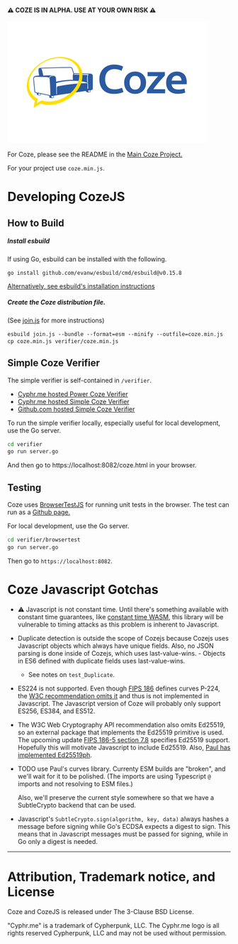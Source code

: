 #### ⚠️ COZE IS IN ALPHA.  USE AT YOUR OWN RISK ⚠️

![Coze](verifier/coze_logo_zami_white_450x273.png)

For Coze, please see the README in the [Main Coze Project.](https://github.com/Cyphrme/Coze)

For your project use `coze.min.js`.


# Developing CozeJS
## How to Build
##### Install esbuild

If using Go, esbuild can be installed with the following.

```
go install github.com/evanw/esbuild/cmd/esbuild@v0.15.8
```

[Alternatively, see esbuild's installation instructions][1]

##### Create the Coze distribution file. 

(See [join.js](join.js) for more instructions)
```
esbuild join.js --bundle --format=esm --minify --outfile=coze.min.js
cp coze.min.js verifier/coze.min.js
```

## Simple Coze Verifier
The simple verifier is self-contained in `/verifier`.

- [Cyphr.me   hosted Power  Coze Verifier](https://cyphr.me/coze)
- [Cyphr.me   hosted Simple Coze Verifier](https://cyphr.me/coze_verifier_simple/coze.html)
- [Github.com hosted Simple Coze Verifier](https://cyphrme.github.io/Coze_js/verifier/coze.html)

To run the simple verifier locally, especially useful for local development, use
the Go server.  

```sh
cd verifier
go run server.go
```

And then go to https://localhost:8082/coze.html in your browser. 


## Testing
Coze uses <a href="https://github.com/Cyphrme/BrowserTestJS">BrowserTestJS</a>
for running unit tests in the browser. The test can run as a [Github
page.](https://cyphrme.github.io/Coze_js/verifier/browsertest/browsertest.html)

For local development, use the Go server. 

```sh
cd verifier/browsertest
go run server.go
```

Then go to `https://localhost:8082`.


# Coze Javascript Gotchas
- ⚠️ Javascript is not constant time.  Until there's something available
	with constant time guarantees, like [constant time
	WASM](https://cseweb.ucsd.edu/~dstefan/pubs/renner:2018:ct-wasm.pdf), this
	library will be vulnerable to timing attacks as this problem is inherent to Javascript.
- Duplicate detection is outside the scope of Cozejs because Cozejs uses
	Javascript objects which always have unique fields.  Also, no JSON parsing is
	done inside of Cozejs, which uses last-value-wins. - Objects in ES6 defined
	with duplicate fields uses last-value-wins.  
	- See notes on `test_Duplicate`.

- ES224 is not supported.  Even though [FIPS
	186](https://nvlpubs.nist.gov/nistpubs/FIPS/NIST.FIPS.186-4.pdf) defines
	curves P-224, the [W3C recommendation omits
	it](https://www.w3.org/TR/WebCryptoAPI/#dfn-EcKeyGenParams) and thus is not
	implemented in Javascript.  The Javascript version of Coze will probably only
	support ES256, ES384, and ES512.  

- The W3C Web Cryptography API recommendation also omits Ed25519, so an external
	package that implements the Ed25519 primitive is used.  The upcoming update
	[FIPS 186-5 section 7.8](https://nvlpubs.nist.gov/nistpubs/FIPS/NIST.FIPS.186-5-draft.pdf)
	specifies Ed25519 support. Hopefully this will motivate Javascript to include
	Ed25519.  Also, [Paul has implemented Ed25519ph](
	https://github.com/paulmillr/noble-ed25519/issues/63).

- TODO use Paul's curves library.  Currenty ESM builds are "broken", and we'll
  wait for it to be polished.  (The imports are using Typescript `@` imports and
  not resolving to ESM files.)

	Also, we'll preserve the current style somewhere so that we have a
	SubtleCrypto backend that can be used.  
 
- Javascript's `SubtleCrypto.sign(algorithm, key, data)` always hashes a message
	before signing while Go's ECDSA expects a digest to sign. This means that in
	Javascript messages must be passed for signing, while in Go only a digest is
	needed.




----------------------------------------------------------------------
# Attribution, Trademark notice, and License
Coze and CozeJS is released under The 3-Clause BSD License. 

"Cyphr.me" is a trademark of Cypherpunk, LLC. The Cyphr.me logo is all rights
reserved Cypherpunk, LLC and may not be used without permission.



[1]:https://esbuild.github.io/getting-started/#build-from-source